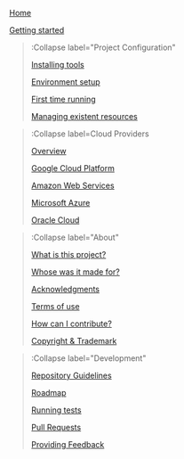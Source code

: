 [Home](/)

[Getting started](/docs/setup/getting-started)

> :Collapse label="Project Configuration"
>
> [Installing tools](/docs/setup/installing)
>
> [Environment setup](/docs/setup/environment)
>
> [First time running](/docs/setup/first-run)
>
> [Managing existent resources](/docs/setup/management)

> :Collapse label=Cloud Providers
>
> [Overview](/docs/references)
>
> [Google Cloud Platform](/docs/providers/gcloud)
>
> [Amazon Web Services](/docs/providers/amznaws)
>
> [Microsoft Azure](/docs/providers/msazure)
>
> [Oracle Cloud](/docs/providers/oracle)

> :Collapse label="About"
>
> [What is this project?](/docs/intro/what-is)
>
> [Whose was it made for?](/docs/intro/about)
>
> [Acknowledgments](/docs/intro/thanks)
>
> [Terms of use](/docs/intro/terms)
>
> [How can I contribute?](/docs/intro/contributions)
>
> [Copyright & Trademark](/docs/intro/legal)

> :Collapse label="Development"
>
> [Repository Guidelines](/docs/development/guidelines)
>
> [Roadmap](/docs/development/roadmap)
>
> [Running tests](/docs/development/tests)
>
> [Pull Requests](/docs/development/prs)
>
> [Providing Feedback](/docs/development/contact)

<br><br>
